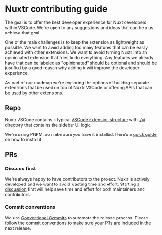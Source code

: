 # Nuxtr contributing guide

The goal is to offer the best developer experience for Nuxt developers within VSCode. We're open to any suggestions and ideas that can help us achieve that goal.

One of the main challenges is to keep the extension as lightweight as possible. We want to avoid adding too many features that can be easily achieved with other extensions. We want to avoid turning Nuxtr into an opinionated extension that tries to do everything. Any features we already have that can be labeled as "opinionated" should be optional and should be justified by a good reason why adding it will improve the developer experience.

As part of our roadmap we're exploring the options of building separate extensions that be used on top of Nuxtr VSCode or offering APIs that can be used by other extensions.

## Repo

Nuxtr VSCode contains a typical [VSCode extension structure](https://code.visualstudio.com/api/get-started/extension-anatomy) with [./ui ](./ui) directory that contains the sidebar UI logic.

We're using PNPM, so make sure you have it installed. Here's a [quick guide](https://pnpm.io/installation) on how to install it.

## PRs

### Discuss first

We're always happy to have contributors to the project. Nuxtr is actively developed and we want to avoid wasting time and effort. [Starting a discussion](https://github.com/nuxtrdev/nuxtr-vscode/discussions/new?category=ideas) first will help save time and effort for both maintainers and contributors.

### Commit conventions

We use [Conventional Commits](https://www.conventionalcommits.org/en/v1.0.0/) to automate the release process. Please follow the commit conventions to make sure your PRs are included in the next release.

